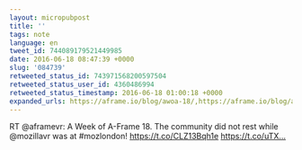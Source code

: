 ```yaml
---
layout: micropubpost
title: ''
tags: note
language: en
tweet_id: 744089179521449985
date: 2016-06-18 08:47:39 +0000
slug: '084739'
retweeted_status_id: 743971568200597504
retweeted_status_user_id: 4360486994
retweeted_status_timestamp: 2016-06-18 01:00:18 +0000
expanded_urls: https://aframe.io/blog/awoa-18/,https://aframe.io/blog/awoa-18/,https://twitter.com/aframevr/status/743971568200597504/photo/1
---
```

RT @aframevr: A Week of A-Frame 18. The community did not rest while @mozillavr was at #mozlondon! https://t.co/CLZ13Bqh1e https://t.co/uTX…
